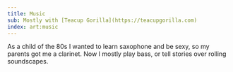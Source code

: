 ```yaml
---
title: Music
sub: Mostly with [Teacup Gorilla](https://teacupgorilla.com)
index: art:music
---
```


As a child of the 80s
I wanted to learn saxophone
and be sexy,
so my parents got me a clarinet.
Now I mostly play bass,
or tell stories over rolling soundscapes.
